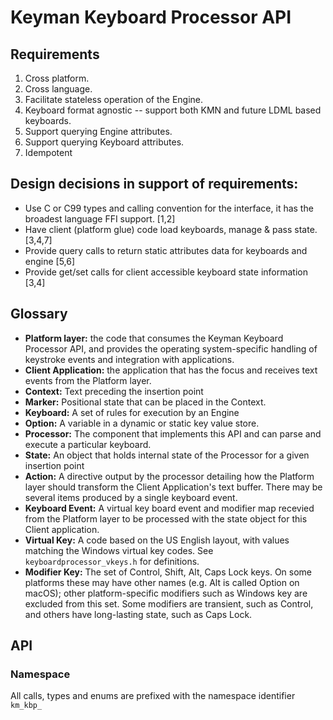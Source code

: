 # Keyman Keyboard Processor API

## Requirements

1. Cross platform.
2. Cross language.
3. Facilitate stateless operation of the Engine.
4. Keyboard format agnostic -- support both KMN and future LDML based keyboards.
5. Support querying Engine attributes.
6. Support querying Keyboard attributes.
7. Idempotent

## Design decisions in support of requirements:

- Use C or C99 types and calling convention for the interface, it has the
  broadest language FFI support. [1,2]
- Have client (platform glue) code load keyboards, manage & pass state. [3,4,7]
- Provide query calls to return static attributes data for keyboards and
  engine [5,6]
- Provide get/set calls for client accessible keyboard state information [3,4]

## Glossary

- __Platform layer:__
the code that consumes the Keyman Keyboard Processor API, and provides the
operating system-specific handling of keystroke events and integration with
applications.
- __Client Application:__
the application that has the focus and receives text events from the Platform
layer.
- __Context:__ Text preceding the insertion point
- __Marker:__ Positional state that can be placed in the Context.
- __Keyboard:__ A set of rules for execution by an Engine
- __Option:__ A variable in a dynamic or static key value store.
- __Processor:__
The component that implements this API and  can parse and execute a particular
keyboard.
- __State:__ An object that holds internal state of the Processor for a given
insertion point
- __Action:__
A directive output by the processor detailing how the Platform layer should
transform the Client Application's text buffer. There may be several items
produced by a single keyboard event.
- __Keyboard Event:__
A virtual key board event and modifier map recevied from the Platform layer to be
processed with the state object for this Client application.
- __Virtual Key:__
A code based on the US English layout, with values matching the Windows
virtual key codes. See `keyboardprocessor_vkeys.h` for definitions.
- __Modifier Key:__
The set of Control, Shift, Alt, Caps Lock keys. On some platforms these may
have other names (e.g. Alt is called Option on macOS); other platform-specific
modifiers such as Windows key are excluded from this set. Some modifiers are
transient, such as Control, and others have long-lasting state, such as
Caps Lock.

## API

### Namespace

All calls, types and enums are prefixed with the namespace identifier `km_kbp_`

